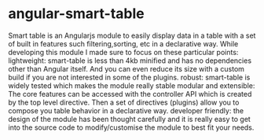 # angular-smart-table
Smart table is an Angularjs module to easily display data in a table with a set of built in features such filtering,sorting, etc in a declarative way. While developing this module I made sure to focus on these particular points:      lightweight: smart-table is less than 4kb minified and has no dependencies other than Angular itself. And you can even reduce its size with a custom build if you are not interested in some of the plugins.     robust: smart-table is widely tested which makes the module really stable     modular and extensible: The core features can be accessed with the controller API which is created by the top level directive. Then a set of directives (plugins) allow you to compose you table behavior in a declarative way.     developer friendly: the design of the module has been thought carefully and it is really easy to get into the source code to modify/customise the module to best fit your needs. 
